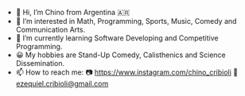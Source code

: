- 👋 Hi, I’m Chino from Argentina 🇦🇷
- 👀 I’m interested in Math, Programming, Sports, Music, Comedy and Communication Arts.
- 🌱 I’m currently learning Software Developing and Competitive Programming.
- 😀 My hobbies are Stand-Up Comedy, Calisthenics and Science Dissemination.
- 📫 How to reach me:
📷 https://www.instagram.com/chino_cribioli
📩 ezequiel.cribioli@gmail.com

<!---
ChinoCribioli/ChinoCribioli is a ✨ special ✨ repository because its `README.md` (this file) appears on your GitHub profile.
You can click the Preview link to take a look at your changes.
--->
